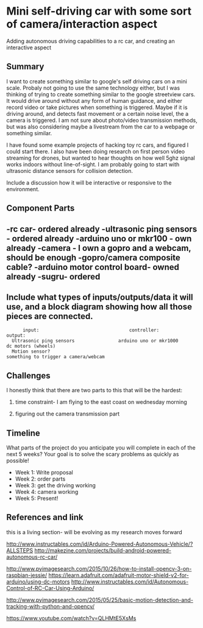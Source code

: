 # Mini self-driving car with some sort of camera/interaction aspect
Adding autonomous driving capabilities to a rc car, and creating an interactive aspect

## Summary

I want to create something similar to google's self driving cars on a mini scale. Probaly not going to use the same
technology either, but I was thinking of trying to create something similar to the google streetview cars. It would
drive around without any form of human guidance, and either record video or take pictures when something is triggered. Maybe
if it is driving around, and detects fast movement or a certain noise level, the a camera is triggered. I am not sure about 
photo/video transmission methods, but was also considering maybe a livestream from the car to a webpage or something similar. 

I have found some example projects of hacking toy rc cars, and figured I could start there.
I also have been doing research on first person video streaming for drones, but wanted to hear thoughts on how well 5ghz signal 
works indoors without line-of-sight.
I am probably going to start with ultrasonic distance sensors for collision detection.
  

Include a discussion how it will be interactive or responsive to the environment.

## Component Parts

-rc car- ordered already
-ultrasonic ping sensors - ordered already
-arduino uno or mkr100 - own already
-camera - I own a gopro and a webcam, should be enough
-gopro/camera composite cable?
-arduino motor control board- owned already
-sugru- ordered
-


Include what types of inputs/outputs/data it will use, and a block diagram showing how all those pieces are connected.
-


          input:                                 controller:                         output:
      Ultrasonic ping sensors                arduino uno or mkr1000                 dc motors (wheels)
      Motion sensor?                                                           something to trigger a camera/webcam
         
         
         
         



## Challenges

I honestly think that there are two parts to this that will be the hardest:
1. time constraint- I am flying to the east coast on wednesday morning
   
2. figuring out the camera transmission part


## Timeline

What parts of the project do you anticipate you will complete in each of the next 5 weeks? Your goal is to solve the scary problems as quickly as possible! 

- Week 1: Write proposal
- Week 2: order parts
- Week 3: get the driving working
- Week 4: camera working
- Week 5: Present!

## References and link

this is a living section- will be evolving as my research moves forward

http://www.instructables.com/id/Arduino-Powered-Autonomous-Vehicle/?ALLSTEPS
http://makezine.com/projects/build-android-powered-autonomous-rc-car/

http://www.pyimagesearch.com/2015/10/26/how-to-install-opencv-3-on-raspbian-jessie/
https://learn.adafruit.com/adafruit-motor-shield-v2-for-arduino/using-dc-motors
http://www.instructables.com/id/Autonomous-Control-of-RC-Car-Using-Arduino/

http://www.pyimagesearch.com/2015/05/25/basic-motion-detection-and-tracking-with-python-and-opencv/

https://www.youtube.com/watch?v=QLHMtE5XsMs
